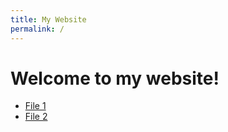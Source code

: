 ```yaml
---
title: My Website
permalink: /
---
```


# Welcome to my website!

- [File 1](/docstest/file1)
- [File 2](/docstest/file2)
